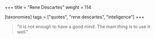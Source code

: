 +++
title = "Rene Descartes"
weight = 114

[taxonomies]
tags = ["quotes", "rene descartes", "inteligence"]
+++

> "It is not enough to have a good mind. The main thing is to use it well."
